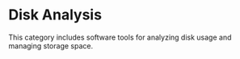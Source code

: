 # Disk Analysis

This category includes software tools for analyzing disk usage and managing storage space.
